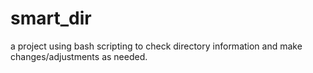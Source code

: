 # smart_dir
a project using bash scripting to check directory information and make changes/adjustments as needed.
